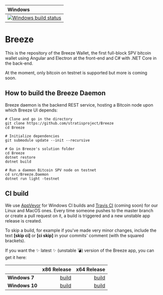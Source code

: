 | Windows | 
| :---- |
[![Windows build status][1]][2] |

[1]: https://ci.appveyor.com/api/projects/status/j1evinfefeetctvk?svg=true
[2]: https://ci.appveyor.com/project/stratis/breeze


# Breeze

This is the repository of the Breeze Wallet, the first full-block SPV bitcoin wallet using Angular and Electron at the front-end and C# with .NET Core in the back-end.

At the moment, only bitcoin on testnet is supported but more is coming soon. 

## How to build the Breeze Daemon

Breeze daemon is the backend REST service, hosting a Bitcoin node upon which Breeze UI depends:

```
# Clone and go in the directory
git clone https://github.com/stratisproject/Breeze
cd Breeze

# Initialize dependencies
git submodule update --init --recursive

# Go in Breeze's solution folder
cd Breeze
dotnet restore
dotnet build

# Run a daemon Bitcoin SPV node on testnet
cd src/Breeze.Daemon
dotnet run light -testnet
```

CI build
-----------

We use [AppVeyor](https://www.appveyor.com/) for Windows CI builds and [Travis CI](https://travis-ci.org/) (coming soon) for our Linux and MacOS ones.
Every time someone pushes to the master branch or create a pull request on it, a build is triggered and a new unstable app release is created.

To skip a build, for example if you've made very minor changes, include the text **[skip ci]** or **[ci skip]** in your commits' comment (with the squared brackets).

If you want the :sparkles: latest :sparkles: (unstable :bomb:) version of the Breeze app, you can get it here: 

|    | x86 Release | x64 Release |
|:---|----------------:|------------------:|
|**Windows 7**| [build][7] | [build][8] | 
|**Windows 10**| [build][9] | [build][10] | 


[7]: https://ci.appveyor.com/api/projects/stratis/breeze/artifacts/breeze_out/breeze-win7-x86-Release.zip?job=Environment%3A%20win_runtime%3Dwin7-x86%3B%20Configuration%3A%20Release
[8]: https://ci.appveyor.com/api/projects/stratis/breeze/artifacts/breeze_out/breeze-win7-x64-Release.zip?job=Environment%3A%20win_runtime%3Dwin7-x64%3B%20Configuration%3A%20Release
[9]: https://ci.appveyor.com/api/projects/stratis/breeze/artifacts/breeze_out/breeze-win10-x86-Release.zip?job=Environment%3A%20win_runtime%3Dwin10-x86%3B%20Configuration%3A%20Release
[10]: https://ci.appveyor.com/api/projects/stratis/breeze/artifacts/breeze_out/breeze-win10-x64-Release.zip?job=Environment%3A%20win_runtime%3Dwin10-x64%3B%20Configuration%3A%20Release


